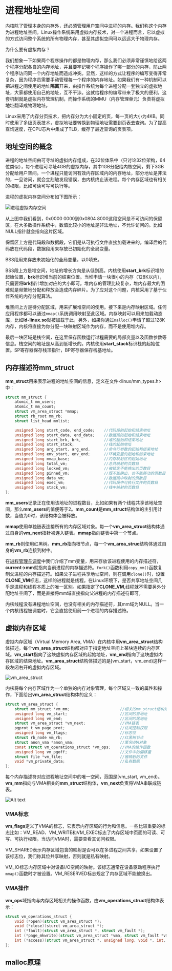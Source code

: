 # 进程地址空间

内核除了管理本身的内存外，还必须管理用户空间中进程的内存。我们称这个内存为进程地址空间。Linux操作系统采用虚拟内存技术，对一个进程而言，它以虚拟的方式访问整个系统的所有物理内存，甚至其虚拟空间可以远远大于物理内存。

为什么要有虚拟内存？

我们想象一下如果两个程序操作的都是物理内存，那么我们必须非常谨慎地给这两个程序分配各自的内存地址，并且要牢记哪个程序操作了哪一部分的内存，防止两个程序访问同一个内存地址而造成冲突。显然，这样的方式让程序的编写变得非常复杂，因为程序员需要手动管理每一个程序的内存地址。如果我们有一种机制可以把进程之间使用的地址**隔离**开来，由操作系统为每个进程分配一套独立的虚拟地址，大家都使用自己的地址，互不干涉。这就给程序的编写带来了极大的便利，这套机制就是虚拟内存管理机制，而操作系统的MMU（内存管理单元）负责将虚拟地址翻译成物理地址。

Linux采用了内存分页技术，把内存分为大小固定的页，每一页的大小为4KB。同时使用了多级页表技术，虚拟地址要转换到物理地址需要到页表去查询。为了提高查询速度，在CPU芯片中集成了TLB，缓存了最近查询的页表项。

## 地址空间的概念

进程的地址空间由可寻址的虚拟内存组成，在32位体系中（只讨论32位架构，64位类似），每个进程可寻址4GB的虚拟内存，其中1GB分配给内核空间，剩下3GB分配给用户空间。一个进程只能访问有效内存区域内的内存地址，部分地址是非法的，一旦访问，就会立刻触发段错误，由内核终止该进程。每个内存区域也有相关的权限，比如可读可写可执行等。

进程的虚拟内存空间分布如下图所示：

![进程虚拟内存空间](../../images/kernel/vma.webp)

从上图中我们看到，0x0000 0000到0x0804 8000这段空间是不可访问的保留区，在大多数操作系统中，数值比较小的地址是非法地址，不允许访问的。比如NULL指针就会指向这片区域。

保留区上方是代码段和数据段，它们是从可执行文件直接加载进来的。编译后的代码放在代码段，数据段用来存放已初始化的全局变量。

BSS段用来存放未初始化的全局变量，以0填充。

BSS段上方是堆空间，地址的增长方向是从低到高。内核使用**start_brk**标识堆的起始位置，**brk**标识堆当前的结束位置。当堆申请一块很小的内存（128K以内），只需要将**brk**指针增加对应的大小即可。堆内存的管理比较复杂，堆内存最大的困难就是频繁地分配和释放会造成内存碎片。为了应对这个问题，内核采用了基于伙伴系统的内存分配算法。

堆空间上方是待分配区域，用来扩展堆空间的使用。接下来是内存映射区域。任何应用程序都可以通过`mmap()`系统调用映射至此区域。内存映射可以用来加载动态库，比如**ld-linux.so**就被加载于此，另外，如果你通过`malloc()`申请了超过128K内存，内核将直接为你分配一块映射区域作为内存，而不是使用堆内存。

最后一块区域是栈空间，在这里保存函数运行过程需要的局部变量以及函数参数等信息。栈空间的地址是从高到低增长的。内核使用**start_stack**标识栈的起始位置。SP寄存器保存栈顶指针，BP寄存器保存栈基地址。

## 内存描述符mm_struct

**mm_struct**用来表示进程的地址空间的信息，定义在文件<linux/mm_types.h\>中：

```C
struct mm_struct {
    atomic_t mm_users;
    atomic_t mm_count;
    struct vm_area_struct *mmap;
    struct rb_root mm_rb;
    struct list_head mmlist;

    unsigned long start_code, end_code;    //代码段的起始和结束地址
    unsigned long start_data, end_data;    //数据段的起始和结束地址
    unsigned long start_brk, brk,          //堆的起始和结束地址
    unsigned long start_stack;             //栈的起始地址
    unsigned long arg_start, arg_end,      //命令行参数的起始和结束地址
    unsigned long env_start, env_end;      //环境变量的起始和结束地址
    unsigned long mmap_base;               //内存映射区的起始地址
    unsigned long total_vm;                //总共映射的页数目
    unsigned long locked_vm;               //被锁定不能换出的页数目
    unsigned long pinned_vm;               //既不能换出，也不能移动的页数目
    unsigned long data_vm;                 //数据段中映射的页数目
    unsigned long exec_vm;                 //代码段中可执行文件的页数目
    unsigned long stack_vm;                //栈中映射的页数目
};
```

**mm_users**记录正在使用该地址的进程数目，比如如果有两个线程共享该地址空间，那么**mm_users**的值便等于2。**mm_count**是**mm_struct**结构体的主引用计数，当值为0时，该结构体会被释放。

**mmap**使用单独链表连接所有的内存区域对象。每一个**vm_area_struct**结构体通过自身的**vm_next**指针被连入链表。**mmap**指向链表中第一个节点。

**mm_rb**则使用红黑树。**mm_rb**指向根节点，每一个**vm_area_struc**结构体通过自身的**vm_rb**连接到树中。

在[进程管理与调度](./sched.md/#_9)中我们介绍了mm变量，用来存放该进程使用的内存描述符，**current->mm**就指向当前进程的内存描述符。`fork()`函数利用`copy_mm()`函数复制父进程的内存描述符。如果父子进程共享地址空间，则在调用`clone()`时，设置**CLONE_VM**标志，这样的进程就是线程。在Linux环境下，是否共享地址空间几乎是进程和线程本质上的唯一区别。如果指定了**CLONE_VM**,线程就不需要另外分配地址空间了，而是直接将mm域直接指向父进程的内存描述符即可。

内核线程没有进程地址空间，也没有相关的内存描述符，其mm域为NULL。当一个内核线程被调度时，它会直接使用前一个进程的内存描述符。

## 虚拟内存区域

虚拟内存区域（Virtual Memory Area, VMA）在内核中用**vm_area_struct**结构体描述。每个**vm_area_struct**结构都对应于指定地址空间上某块连续的内存区域。**vm_start**指向了这块虚拟内存区域的起始地址，**vm_end**指向了这块虚拟内存区域的结束地址。**vm_area_struct**结构体描述的是[vm_start，vm_end)这样一段左闭右开的虚拟内存区域。

![vm_area_struct](../../images/kernel/vma2.webp)

内核将每个内存区域作为一个单独的内存对象管理，每个区域又一致的属性和操作，下面给出**vm_area_struct**结构体的定义：

```C
struct vm_area_struct {
    struct mm_struct *vm_mm;                      //相关的mm_struct结构体
    unsigned long vm_start;                       //区间的首地址
    unsigned long vm_end;                         //区间的尾地址
    struct vm_area_struct *vm_next;               //VMA链表
    pgprot_t vm_page_prot;                        //访问控制权限
    unsigned long vm_flags;                       //标志位
    struct rb_node vm_rb;                         //红黑树节点
    struct anon_vma *anon_vma;                    //匿名VMA对象
    const struct vm_operations_struct *vm_ops;    //VMA的操作函数
    unsigned long vm_pgoff;                       //文件中的偏移量
    struct file *vm_file;                         //被映射的文件
    void *vm_private_data;                        //私有数据
};
```

每个内存描述符对应进程地址空间中的唯一空间，范围是[vm_start, vm_end)。**vm_mm**指向与VMA相关的**mm_struct**结构体，**vm_next**负责将VMA串联成链表。

![Alt text](../../images/kernel/vma3.webp)

### VMA标志

**vm_flags**定义了VMA的标志，它表示内存区域的行为和信息。一些比较重要的标志比如：VM_READ、VM_WRITE和VM_EXEC标志了内存区域中页面的可读、可写、可执行权限。当访问VMA时，需要查看其访问权限。

VM_SHARED表示内存区域包含的映射是否可以在多进程之间共享，如果设置了该标志位，我们称其位共享映射，否则就是私有映射。

VM_IO标志内存区域中对设备I/O空间的映射。该标志通常在设备驱动程序执行`mmap()`函数时才被设置。VM_RESERVED标志规定了内存区域不能被换出。

### VMA操作

**vm_ops**域指向与内存区域相关的操作函数，由**vm_operations_struct**结构体表示：

```C
struct vm_operations_struct {
    void (*open)(struct vm_area_struct *);
    void (*close)(sturct vm_area_struct *);
    int (*fault)(struct vm_area_struct *, struct vm_fault *);
    int (*page_mkwrite)(struct vm_area_struct *vma, struct vm_fault *vmf);
    int (*access)(struct vm_area_struct *, unsigned long, void *, int, int);
};
```

## malloc原理

